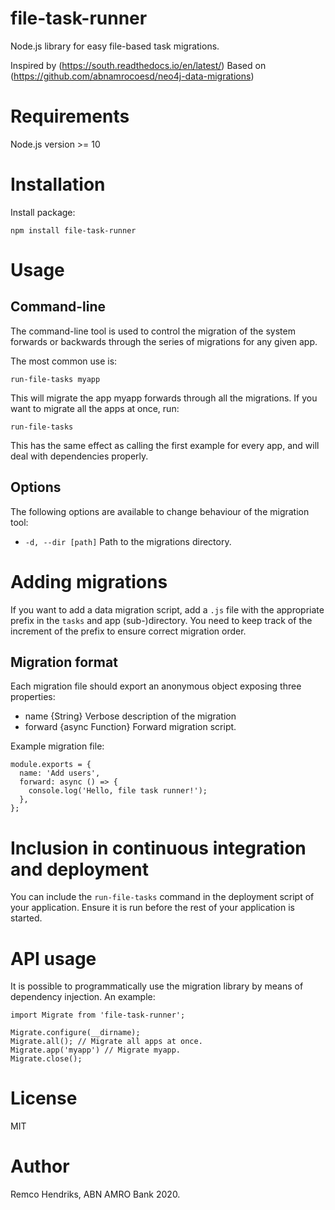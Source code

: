 # file-task-runner

Node.js library for easy file-based task migrations.

Inspired by (https://south.readthedocs.io/en/latest/)
Based on (https://github.com/abnamrocoesd/neo4j-data-migrations)

# Requirements

Node.js version >= 10

# Installation

Install package:

`npm install file-task-runner`

# Usage

## Command-line

The command-line tool is used to control the migration of the system forwards or backwards through the series of migrations for any given app.

The most common use is:

`run-file-tasks myapp`

This will migrate the app myapp forwards through all the migrations. If you want to migrate all the apps at once, run:

`run-file-tasks`

This has the same effect as calling the first example for every app, and will deal with dependencies properly.

## Options

The following options are available to change behaviour of the migration tool:

- `-d, --dir [path]` Path to the migrations directory.

# Adding migrations

If you want to add a data migration script, add a `.js` file with the appropriate prefix in the `tasks` and app (sub-)directory. You need to keep track of the increment of the prefix to ensure correct migration order.

## Migration format

Each migration file should export an anonymous object exposing three properties:
- name {String} Verbose description of the migration
- forward {async Function} Forward migration script.

Example migration file:

```
module.exports = {
  name: 'Add users',
  forward: async () => {
    console.log('Hello, file task runner!');
  },
};
```

# Inclusion in continuous integration and deployment

You can include the `run-file-tasks` command in the deployment script of your application. Ensure it is run before the rest of your application is started.

# API usage

It is possible to programmatically use the migration library by means of dependency injection. An example:

```
import Migrate from 'file-task-runner';

Migrate.configure(__dirname);
Migrate.all(); // Migrate all apps at once.
Migrate.app('myapp') // Migrate myapp.
Migrate.close();
```

# License

MIT

# Author

Remco Hendriks, ABN AMRO Bank 2020.
